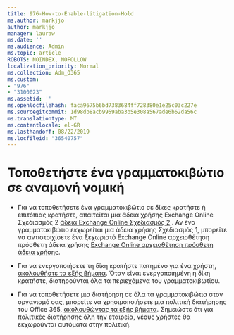```yaml
---
title: 976-How-to-Enable-litigation-Hold
ms.author: markjjo
author: markjjo
manager: lauraw
ms.date: ''
ms.audience: Admin
ms.topic: article
ROBOTS: NOINDEX, NOFOLLOW
localization_priority: Normal
ms.collection: Adm_O365
ms.custom:
- "976"
- "3100023"
ms.assetid: ''
ms.openlocfilehash: faca9675b6bd7383684ff728380e1e25c03c227e
ms.sourcegitcommit: 1d98db8acb9959aba3b5e308a567ade6b62da56c
ms.translationtype: MT
ms.contentlocale: el-GR
ms.lasthandoff: 08/22/2019
ms.locfileid: "36540757"
---
```

# <a name="place-a-mailbox-on-legal-hold"></a>Τοποθετήστε ένα γραμματοκιβώτιο σε αναμονή νομική

- Για να τοποθετήσετε ένα γραμματοκιβώτιο σε δίκες κρατήστε ή επιτόπιας κρατήστε, απαιτείται μια άδεια χρήσης Exchange Online Σχεδιασμός 2 [άδεια Exchange Online Σχεδιασμός 2](https://docs.microsoft.com/office365/servicedescriptions/office-365-platform-service-description/office-365-plan-options) . Αν ένα γραμματοκιβώτιο εκχωρείται μια άδεια χρήσης Σχεδιασμός 1, μπορείτε να αντιστοιχίσετε ένα ξεχωριστό Exchange Online αρχειοθέτηση πρόσθετη άδεια χρήσης [Exchange Online αρχειοθέτηση πρόσθετη άδεια χρήσης](https://docs.microsoft.com/office365/servicedescriptions/exchange-online-archiving-service-description).

- Για να ενεργοποιήσετε τη δίκη κρατήστε πατημένο για ένα χρήστη, [ακολουθήστε τα εξής βήματα](https://docs.microsoft.com/office365/SecurityCompliance/place-a-mailbox-on-litigation-hold). Όταν είναι ενεργοποιημένη η δίκη κρατήστε, διατηρούνται όλα τα περιεχόμενα του γραμματοκιβωτίου.

- Για να τοποθετήσετε μια διατήρηση σε όλα τα γραμματοκιβώτια στον οργανισμό σας, μπορείτε να χρησιμοποιήσετε μια πολιτική διατήρησης του Office 365, [ακολουθώντας τα εξής βήματα](https://docs.microsoft.com/office365/securitycompliance/create-a-litigation-hold). Σημειώστε ότι για πολιτικές διατήρησης όλη την εταιρεία, νέους χρήστες θα εκχωρούνται αυτόματα στην πολιτική.
